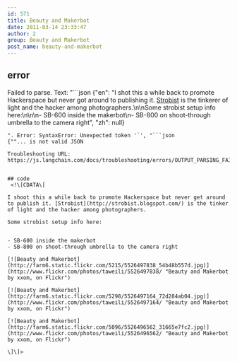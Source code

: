 ```yaml
---
id: 571
title: Beauty and Makerbot
date: 2011-03-14 23:33:47
author: 2
group: Beauty and Makerbot
post_name: beauty-and-makerbot
---
```


## error
Failed to parse. Text: "```json
{"en": "I shot this a while back to promote Hackerspace but never got around to publishing it. [Strobist](http://strobist.blogspot.com/) is the tinkerer of light and the hacker among photographers.\n\nSome strobist setup info here:\n\n\n- SB-600 inside the makerbot\n- SB-800 on shoot-through umbrella to the camera right", "zh": null}
```
". Error: SyntaxError: Unexpected token '`', "```json
{""... is not valid JSON

Troubleshooting URL: https://js.langchain.com/docs/troubleshooting/errors/OUTPUT_PARSING_FAILURE/


## code
 <!\[CDATA\[

I shoot this a while back to promote Hackerspace but never get around to publish it. [Strobist](http://strobist.blogspot.com/) is the tinker of light and the hacker among photographers.

Some strobist setup info here:


- SB-600 inside the makerbot
- SB-800 on shoot-through umbrella to the camera right

[![Beauty and Makerbot](http://farm6.static.flickr.com/5215/5526497838_54b48b557d.jpg)](http://www.flickr.com/photos/taweili/5526497838/ "Beauty and Makerbot by xxom, on Flickr")

[![Beauty and Makerbot](http://farm6.static.flickr.com/5298/5526497164_72d284ab04.jpg)](http://www.flickr.com/photos/taweili/5526497164/ "Beauty and Makerbot by xxom, on Flickr")

[![Beauty and Makerbot](http://farm6.static.flickr.com/5096/5526496562_31665e7fc2.jpg)](http://www.flickr.com/photos/taweili/5526496562/ "Beauty and Makerbot by xxom, on Flickr")

\]\]> 
